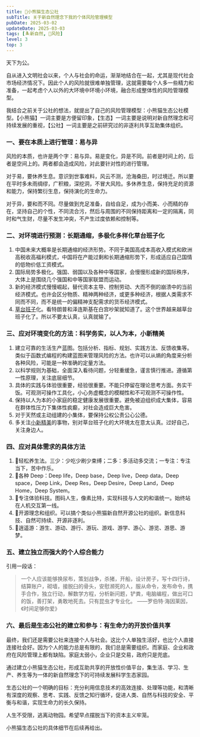 ```yaml
---
title: 🐼小熊猫生态公社
subTitle: 关于新自然理念下我的个体风险管理模型
pubDate: 2025-03-02
updateDate: 2025-03-03
tags: [🏝新自然, 🌋风险]
level: 3
top: 3
---
```


天下为公。

自从进入文明社会以来，个人与社会的命运，渐渐地结合在一起，尤其是现代社会市场经济情况下。因此个人的风险就很难单独管理，这就需要每个人多一些精力和准备，一起考虑个人以外的大环境中环境小环境，融合形成整体性的风险管理模型。

我结合之前关于公社的想法，就提出了自己的风险管理模型：小熊猫生态公社模型。【小熊猫】一词主要是方便留印象，【生态】一词主要是说明对新自然理念和可持续发展的重视，【公社】一词主要是之前研究过的非逐利共享互助集体组织。

### 一、要在本质上进行管理：易与异

风险的本质，也许是两个字：易与异。易是变化，异是不同。前者是时间上的，后者是空间上的。两者都会造成风险，对此要针对性的进行管理。

对于易，要休养生息。意识到世事难料，风云不测，沧海桑田，时过境迁。所以要在平时多未雨绸缪，广积粮，深挖洞，不冒大风险。多休养生息，保持充足的资源和能力，保持繁衍生息，保持演化的生命力。

对于异，要和而不同。尽量做到充足准备，自给自足，成为小而美、小而精的存在，坚持自己的个性，不同流合污，然后与周围的不同保持距离和一定的隔离，同时和气生财，尽量不发生冲突，不产生过度依赖和控制等。

### 二、对环境进行预测：长期通缩，多极化多样化草台班子化

1. 中国未来大概率是长期通缩的经济形势。不同于美国高成本高收入模式和欧洲高税收高福利模式，中国将在产能过剩和长期通缩形势下，形成适应自己国情的低物价低工资模式。
2. 国际局势多极化。强国、弱国以及各种中等国家，会慢慢形成新的国际秩序，大体上是围绕几个强国和中等国家联盟而运动。
3. 新的经济模式慢慢崛起，替代资本主导、控制劳动、大而不倒的崩溃中的当前经济模式。也许会区分物质、精神两种经济，或更多种经济，根据人类需求不同而不同，而不是统一的偏精神支配需求的货币经济模式。
4. [草台班子](/xyy/20240711d)化。看特朗普和泽连斯基在白宫吵架就知道了。这个世界越来越草台班子化了。所以不要太认真，认真就输了。

### 三、应对环境变化的方法：科学务实，以人为本，小新精美

1. 建立可靠的生活生产蓝图。包括分析、指标、规划、实践方法、反馈收集等。类似于函数式编程的构建蓝图来管理风险的方法。也许可以从熵的角度来分析各种风险，可能是一种准确的定量方法。
2. 以科学规则为基础，全面深入看待问题，分轻重缓急，谨言慎行推进。遵循第一性原理，关注底层细节。
3. 具体的实践与体验很重要，经验很重要。不能只停留在理论思考方面。务实干饭。可观测可操作工具化，小心务虚概念的模糊性和不可观测不可操作性。
4. 保持以人为本的小家庭的稳定健康发展很重要。避免被迫组织成大集体，容易在群体性压力下集体性疯癫，对社会造成巨大危害。
5. 对于天然或主动组建的小集体，要保持公权公责公心公德。
6. 多关注[小新精美](/xyy/20240709a)的事物，别对草台班子化的大环境太在意太认真。过好自己，关注身边人。

### 四、应对具体需求的具体方法

1. 🧘轻松养生法。三少：少吃少刷少束缚；二多：多活动多交流；一专注：专注当下，苦中作乐。
2. 🔵各种 Deep：Deep life，Deep base，Deep live，Deep data，Deep space，Deep Link，Deep Res，Deep Desire，Deep Land，Deep Home，Deep System。
3. 👻专注体验科技。图码人生，像素比特，实现科技与人文的和谐统一。始终站在人机交互第一线。
4. 🌌开源理念和组织。可以搞个类似小熊猫新自然开源公社的组织。新信息科技、自然可持续、开源非逐利。
5. 🧚逍遥游：游生、游动、游行、游玩、游戏、游学、游心、游览、游思、游梦。


### 五、建立独立而强大的个人综合能力

引用一段话：

> 一个人应该能够换尿布，策划战争，杀猪，开船，设计房子，写十四行诗，结算账户，砌墙，接脱臼的骨头，安慰濒死的人，服从命令，发布命令，携手合作，独立行动，解数学方程，分析新问题，铲粪，电脑编程，做出可口的饭，善打架，勇敢地死去。只有昆虫才专业化。
> ——罗伯特·海因莱因，《时间足够你爱》

### 六、最后是生态公社的建立和参与：有生命力的开放价值共享

最终，我们还是需要公社来连接个人与社会。这比个人单独生活好，也比个人直接连接社会好。因为个人的能力总是有限的，我们总是需要组织。而家庭、企业和政府在风险管理上都有缺陷。家庭太弱小，企业只是交易，政府只是兜底。

通过建立小熊猫生态公社，形成互助共享的开放性价值平台，集生活、学习、生产、养生等为一体的新自然理念下的可持续发展科学生态家园。

生态公社的一个明确的目标：充分利用信息技术的高效连接、处理等功能，和清晰有深度的观察、思考、实践、反馈之知行循环，促进人类、自然与科技的安全、平衡与和谐，实现生命力的长久保持。

人生不受限，逃离动物园。希望早点摆脱当下的资本主义牢笼。

小熊猫生态公社的具体细节在后续再给出。
